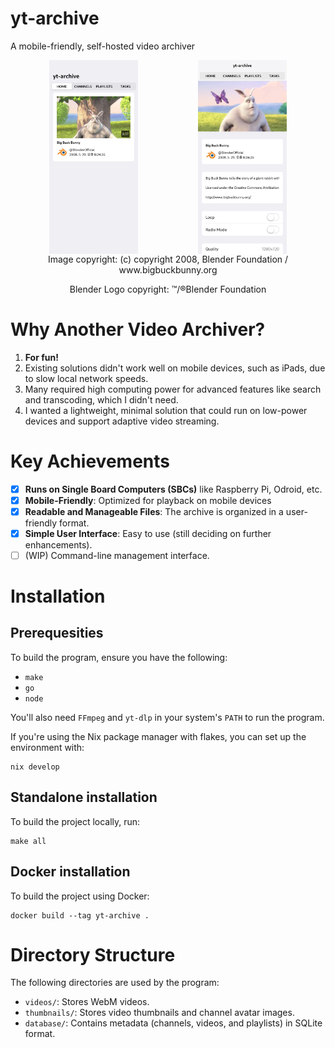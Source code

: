 # yt-archive
A mobile-friendly, self-hosted video archiver

<div style="margin: 1em; text-align: center;">
<div style="display: flex; align-items: center; justify-content: space-around;">
    <img src="docs/home.png" style="width: 30%;" />
    <img src="docs/video.png" style="width: 30%;" />
</div>
Image copyright: (c) copyright 2008, Blender Foundation / www.bigbuckbunny.org

Blender Logo copyright:  ™/®Blender Foundation
</div>

# Why Another Video Archiver?
1. **For fun!**
2. Existing solutions didn't work well on mobile devices, such as iPads, due to slow local network speeds.
3. Many required high computing power for advanced features like search and transcoding, which I didn't need.
4. I wanted a lightweight, minimal solution that could run on low-power devices and support adaptive video streaming.

# Key Achievements
- [X] **Runs on Single Board Computers (SBCs)** like Raspberry Pi, Odroid, etc.
- [X] **Mobile-Friendly**: Optimized for playback on mobile devices
- [X] **Readable and Manageable Files**: The archive is organized in a user-friendly format.
- [X] **Simple User Interface**: Easy to use (still deciding on further enhancements).
- [ ] (WIP) Command-line management interface.

# Installation
## Prerequesities
To build the program, ensure you have the following:
* `make`
* `go`
* `node`

You'll also need `FFmpeg` and `yt-dlp` in your system's `PATH` to run the program.

If you're using the Nix package manager with flakes, you can set up the environment with:
```
nix develop
```
## Standalone installation
To build the project locally, run:
```
make all
```
## Docker installation
To build the project using Docker:
```
docker build --tag yt-archive .
```

# Directory Structure
The following directories are used by the program:
* `videos/`: Stores WebM videos.
* `thumbnails/`: Stores video thumbnails and channel avatar images.
* `database/`: Contains metadata (channels, videos, and playlists) in SQLite format.